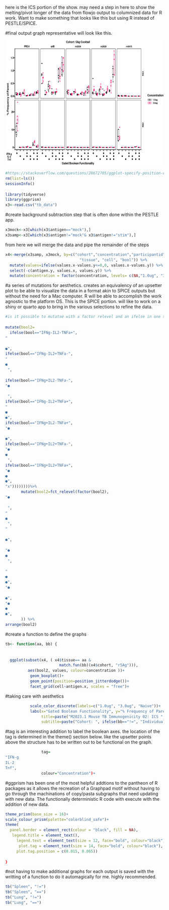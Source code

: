

here is the ICS portion of the show. may need a step in here to show the melting/pivot longer of the data from flowjo output to columnized data for R work.
Want to make something that looks like this but using R instead of PESTLE/SPICE.

#final output graph representative will look like this. 

<p align="center">
<img title="Upsetter style boolean graph in R" alt="Alt text" src="data/5agv2.png" width="600" height="400" align="center">
</p>



```r
#https://stackoverflow.com/questions/28672705/ggplot-specify-position-of-vertical-segments-for-categorical-x-r
rm(list=ls())
sessionInfo()

library(tidyverse)
library(ggprism)
x3<-read.csv("tb_data")
```

#create background subtraction step that is often done within the PESTLE app. 
```r
x3mock<-x3[which(x3$antigen=="mock"),]
x3samp<-x3[which(x3$antigen!="mock"& x3$antigen!="stim"),]
```

from here we will merge the data and pipe the remainder of the steps
```r
x4<-merge(x3samp, x3mock, by=c("cohort","concentration","participantid", 
                                 "tissue", "cell", "bool")) %>%
  mutate(values=ifelse(values.x-values.y<=0,0, values.x-values.y)) %>%
  select(-c(antigen.y, values.x, values.y)) %>%
  mutate(concentration = factor(concentration, levels= c(NA,"1.0ug", "3.0ug")))%>%
```

#a series of mutations for aesthetics. creates an equivalency of an upsetter plot to be able to visualize the data in a format akin to SPICE outputs but without the need for a Mac computer. R will be able to accomplish the work agnostic to the platform OS. This is the SPICE portion.  will like to work on a shiny or quarto app to bring in the various selections to refine the data. 

```r
#is it possible to mutatae with a factor relevel and an ifelse in one step? seek out stackoverflow

mutate(bool2=
  ifelse(bool=="IFNg-IL2-TNFa+", 
" 
 
●",
ifelse(bool=="IFNg-IL2+TNFa-", 
" 
●
 ",  
  
ifelse(bool=="IFNg+IL2-TNFa-",
"●
 
 ",
ifelse(bool=="IFNg-IL2+TNFa+", 
" 
●
●",       
ifelse(bool=="IFNg+IL2-TNFa+", 
"●
 
●", 
ifelse(bool=="IFNg+IL2+TNFa-",
"●
●
 ",  
ifelse(bool=="IFNg+IL2+TNFa+",
"●
●
●", 
"x"))))))))%>%
       mutate(bool2=fct_relevel(factor(bool2),
"●
 
 ",
" 
●
 ",
" 
 
●",

"●
●
 ",

" 
●
●",
"●
 
●",                                
"●
●
●",
       )) %>%
arrange(bool2)
```

#create a function to define the graphs
```r
tb<- function(aa, bb) {
  

  ggplot(subset(x4, ( x4$tissue== aa &
                        match.fun(bb)(x4$cohort, "r5Ag"))),
          aes(bool2, values, colour=concentration ))+
           geom_boxplot()+
           geom_point(position=position_jitterdodge())+
           facet_grid(cell~antigen.x, scales = "free")+
```
#taking care with aesthetics
```r
           scale_color_discrete(labels=c("1.0ug", "3.0ug", "Naive"))+
           labs(x="Gated Boolean Functionality", y="% Frequency of Parent", 
                title=paste("M2023.1 Mouse TB Immunogenicity 02: ICS ", aa, sep=""),
                subtitle=paste("Cohort: ", ifelse(bb=="!=", "Individually Administered", "5Ag Cocktail"), sep=""),
```
#tag is an interesting addition to label the boolean axes. the location of the tag is determined in the theme() section below. like the upsetter points above the structure has to be written out to be functional on the graph. 

```r
                tag= 
"IFN-g
IL-2
Tnf",
                colour="Concentration")+
```
#ggprism has been one of the most helpful addtions to the pantheon of R packages as it allows the recreation of a Graphpad motif without having to go through the machinations of copy/pasta subgraphs that need updating with new data.  The functionally deterministic R code with execute with the addition of new data. 

   ```r
   theme_prism(base_size = 16)+
   scale_colour_prism(palette="colorblind_safe")+
  theme(
     panel.border = element_rect(colour = "black", fill = NA),
      legend.title = element_text(),
        legend.text = element_text(size = 12, face="bold", colour="black"),
         plot.tag = element_text(size = 14, face="bold", colour="black"),
        plot.tag.position = c(0.015, 0.065))
          
}
```
#not having to make additional graphs for each output is saved with the writting of a function to do it automagically for me. highly recommended. 

```r
tb("Spleen", "!=")
tb("Spleen", "==")
tb("Lung", "!=")
tb("Lung", "==")
```










